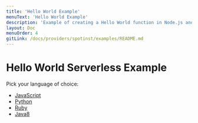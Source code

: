 ```yaml
---
title: 'Hello World Example'
menuText: 'Hello World Example'
description: 'Example of creating a Hello World function in Node.js and Python with the Serverless framework'
layout: Doc
menuOrder: 4
gitLink: /docs/providers/spotinst/examples/README.md
---
```


# Hello World Serverless Example 

Pick your language of choice:

* [JavaScript](./node)
* [Python](./python)
* [Ruby](./ruby)
* [Java8](./java8)
